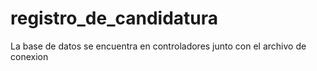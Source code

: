 # registro_de_candidatura

La base de datos se encuentra en controladores junto con el archivo de conexion 
